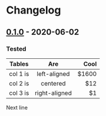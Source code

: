 # Changelog
## [0.1.0] - 2020-06-02
### Tested
| Tables   |      Are      |  Cool |
|----------|:-------------:|------:|
| col 1 is |  left-aligned | $1600 |
| col 2 is |    centered   |   $12 |
| col 3 is | right-aligned |    $1 |
Next line

[0.1.0]: https://github.com/Metaswitch/announcer/tree/0.1.0
